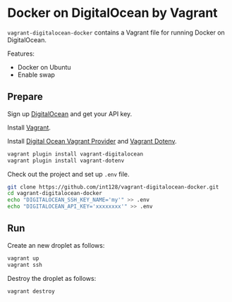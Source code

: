 Docker on DigitalOcean by Vagrant
=================================

`vagrant-digitalocean-docker` contains a Vagrant file for running Docker on DigitalOcean.

Features:

* Docker on Ubuntu
* Enable swap


Prepare
-------

Sign up [DigitalOcean](https://www.digitalocean.com/?refcode=05617a2b5246) and get your API key.

Install [Vagrant](https://www.vagrantup.com).

Install [Digital Ocean Vagrant Provider](https://github.com/smdahlen/vagrant-digitalocean) and [Vagrant Dotenv](https://github.com/johnbellone/vagrant-dotenv).

```sh
vagrant plugin install vagrant-digitalocean
vagrant plugin install vagrant-dotenv
```

Check out the project and set up `.env` file.

```sh
git clone https://github.com/int128/vagrant-digitalocean-docker.git
cd vagrant-digitalocean-docker
echo "DIGITALOCEAN_SSH_KEY_NAME='my'" >> .env
echo "DIGITALOCEAN_API_KEY='xxxxxxxx'" >> .env
```


Run
---

Create an new droplet as follows:

```sh
vagrant up
vagrant ssh
```

Destroy the droplet as follows:

```sh
vagrant destroy
```

